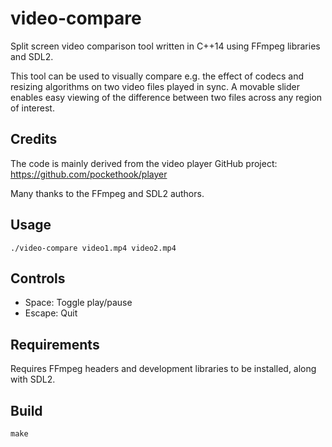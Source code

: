 video-compare
=============

Split screen video comparison tool written in C++14 using FFmpeg libraries and SDL2. 

This tool can be used to visually compare e.g. the effect of codecs and resizing algorithms on
two video files played in sync. A movable slider enables easy viewing of the difference 
between two files across any region of interest.

Credits
-------

The code is mainly derived from the video player GitHub project: https://github.com/pockethook/player

Many thanks to the FFmpeg and SDL2 authors.

Usage
-----

    ./video-compare video1.mp4 video2.mp4

Controls
--------

* Space: Toggle play/pause
* Escape: Quit

Requirements
------------

Requires FFmpeg headers and development libraries to be installed, along with SDL2.

Build
-----

    make
